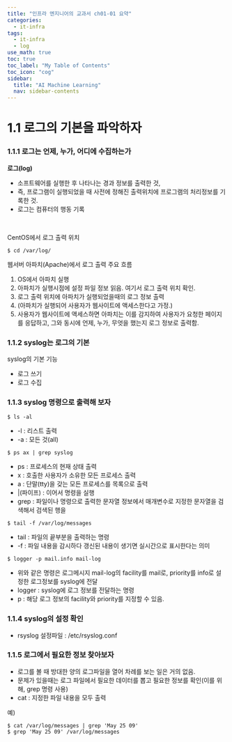 ```yaml
---
title: "인프라 엔지니어의 교과서 ch01-01 요약" 
categories:
  - it-infra
tags:
  - it-infra
  - log
use_math: true
toc: true
toc_label: "My Table of Contents"
toc_icon: "cog"
sidebar:
  title: "AI Machine Learning"
  nav: sidebar-contents
---
```


# 1.1 로그의 기본을 파악하자 

### 1.1.1 로그는 언제, 누가, 어디에 수집하는가

**로그(log)** 
* 소프트웨어를 실행한 후 나타나는 경과 정보를 출력한 것, 
* 즉, 프로그램이 실행되었을 때 사전에 정해진 출력위치에 프로그램의 처리정보를 기록한 것.
* 로그는 컴퓨터의 행동 기록

<br />

CentOS에서 로그 출력 위치

```
$ cd /var/log/
```

웹서버 아파치(Apache)에서 로그 출력 주요 흐름

1. OS에서 아파치 실행
2. 아파치가 실행시점에 설정 파일 정보 읽음. 여기서 로그 출력 위치 확인.
3. 로그 출력 위치에 아파치가 실행되었을때의 로그 정보 출력
4. (아파치가 실행되어 사용자가 웹사이트에 액세스한다고 가정.)
5. 사용자가 웹사이트에 액세스하면 아파치는 이를 감지하여 사용자가 요청한 페이지를 응답하고, 그와 동시에 언제, 누가, 무엇을 했는지 로그 정보로 출력함.

### 1.1.2 syslog는 로그의 기본

syslog의 기본 기능
* 로그 쓰기
* 로그 수집


### 1.1.3 syslog 명령으로 출력해 보자

```
$ ls -al
```
* -l : 리스트 출력
* -a : 모든 것(all)

```
$ ps ax | grep syslog
```
* ps : 프로세스의 현재 상태 출력
* x : 호출한 사용자가 소유한 모든 프로세스 출력
* a : 단말(tty)을 갖는 모든 프로세스를 목록으로 출력
* \|(파이프) : 이어서 명령을 실행
* grep : 파일이나 명령으로 출력한 문자열 정보에서 매개변수로 지정한 문자열을 검색해서 검색된 행을 

```
$ tail -f /var/log/messages
```
* tail : 파일의 끝부분을 출력하는 명령
* -f : 파일 내용을 감시하다 갱신된 내용이 생기면 실시간으로 표시한다는 의미

```
$ logger -p mail.info mail-log
```
* 위와 같은 명령은 로그메시지 mail-log의 facility를 mail로, priority를 info로 설정한 로그정보를 syslog에 전달
* logger : syslog에 로그 정보를 전달하는 명령
* p : 해당 로그 정보의 facility와 priority를 지정할 수 있음.

### 1.1.4 syslog의 설정 확인

* rsyslog 설정파일 : /etc/rsyslog.conf

### 1.1.5 로그에서 필요한 정보 찾아보자

* 로그를 볼 때 방대한 양의 로그파일을 열어 차례를 보는 일은 거의 없음.
* 문제가 있을때는 로그 파일에서 필요한 데이터를 뽑고 필요한 정보를 확인(이를 위해, grep 명령 사용)
* cat : 지정한 파일 내용을 모두 출력

예)
```
$ cat /var/log/messages | grep 'May 25 09'
$ grep 'May 25 09' /var/log/messages
```

